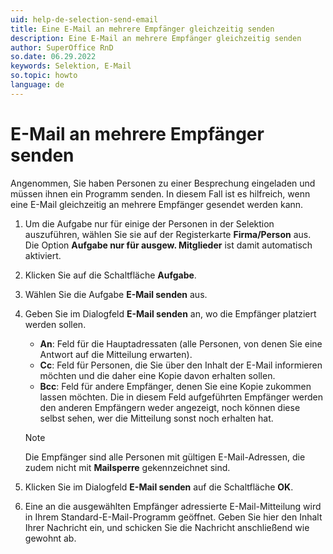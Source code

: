 ```yaml
---
uid: help-de-selection-send-email
title: Eine E-Mail an mehrere Empfänger gleichzeitig senden
description: Eine E-Mail an mehrere Empfänger gleichzeitig senden
author: SuperOffice RnD
so.date: 06.29.2022
keywords: Selektion, E-Mail
so.topic: howto
language: de
---
```


# E-Mail an mehrere Empfänger senden

Angenommen, Sie haben Personen zu einer Besprechung eingeladen und müssen ihnen ein Programm senden. In diesem Fall ist es hilfreich, wenn eine E-Mail gleichzeitig an mehrere Empfänger gesendet werden kann.

1. Um die Aufgabe nur für einige der Personen in der Selektion auszuführen, wählen Sie sie auf der Registerkarte **Firma/Person** aus. Die Option **Aufgabe nur für ausgew. Mitglieder** ist damit automatisch aktiviert.

2. Klicken Sie auf die Schaltfläche **Aufgabe**.

3. Wählen Sie die Aufgabe **E-Mail senden** aus.

4. Geben Sie im Dialogfeld **E-Mail senden** an, wo die Empfänger platziert werden sollen.

    * **An**: Feld für die Hauptadressaten (alle Personen, von denen Sie eine Antwort auf die Mitteilung erwarten).
    * **Cc**: Feld für Personen, die Sie über den Inhalt der E-Mail informieren möchten und die daher eine Kopie davon erhalten sollen.
    * **Bcc**: Feld für andere Empfänger, denen Sie eine Kopie zukommen lassen möchten. Die in diesem Feld aufgeführten Empfänger werden den anderen Empfängern weder angezeigt, noch können diese selbst sehen, wer die Mitteilung sonst noch erhalten hat.

    > [!NOTE]
    > Die Empfänger sind alle Personen mit gültigen E-Mail-Adressen, die zudem nicht mit **Mailsperre** gekennzeichnet sind.

5. Klicken Sie im Dialogfeld **E-Mail senden** auf die Schaltfläche **OK**.

6. Eine an die ausgewählten Empfänger adressierte E-Mail-Mitteilung wird in Ihrem Standard-E-Mail-Programm geöffnet. Geben Sie hier den Inhalt Ihrer Nachricht ein, und schicken Sie die Nachricht anschließend wie gewohnt ab.
